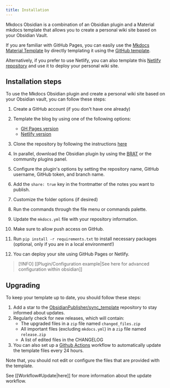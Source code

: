 ```yaml
---
title: Installation
---
```


Mkdocs Obsidian is a combination of an Obsidian plugin and a Material mkdocs template that allows you to create a personal wiki site based on your Obsidian Vault.

If you are familiar with GitHub Pages, you can easily use the [Mkdocs Material Template](https://squidfunk.github.io/mkdocs-material/) by directly templating it using the [GitHub template](https://github.com/ObsidianPublisher/template-gh-pages/generate).

Alternatively, if you prefer to use Netlify, you can also template this [Netlify repository](https://github.com/ObsidianPublisher/template-netlify-vercel/generate) and use it to deploy your personal wiki site.

## Installation steps

To use the Mkdocs Obsidian plugin and create a personal wiki site based on your Obsidian vault, you can follow these steps:

1. Create a GitHub account (if you don't have one already)
2. Template the blog by using one of the following options:
	- [GH Pages version](https://github.com/ObsidianPublisher/template-gh-pages/generate)
	- [Netlify version](https://github.com/ObsidianPublisher/template-netlify-vercel/generate)

3. Clone the repository by following the instructions [here](https://docs.github.com/en/get-started/getting-started-with-git/about-remote-repositories)
4. In parallel, download the Obsidian plugin by using the [BRAT](https://github.com/TfTHacker/obsidian42-brat) or the community plugins panel.
5. Configure the plugin's options by setting the repository name, GitHub username, GitHub token, and branch name.
6. Add the `share: true` key in the frontmatter of the notes you want to publish.
7. Customize the folder options (if desired)
8. Run the commands through the file menu or commands palette.
9. Update the `mkdocs.yml` file with your repository information.
10. Make sure to allow push access on GitHub.
11. Run `pip install -r requirements.txt` to install necessary packages (optional, only if you are in a local environment!)
12. You can deploy your site using GitHub Pages or Netlify.

> [!INFO] [[Plugin/Configuration example|See here for advanced configuration within obsidian]]

## Upgrading

To keep your template up to date, you should follow these steps:
1. Add a star to the [ObsidianPublisher/sync_template](https://github.com/ObsidianPublisher/sync_template) repository to stay informed about updates.
2. Regularly check for new releases, which will contain:
    - The upgraded files in a `zip` file named `changed_files.zip`
    - All important files (excluding `mkdocs.yml`) in a `zip` file named `release.zip`
    - A list of edited files in the CHANGELOG
3. You can also set up a [Github Actions](https://github.com/features/actions) workflow to automatically update the template files every 24 hours.

Note that, you should not edit or configure the files that are provided with the template.

See [[Workflow#Update|here]] for more information about the update workflow.
